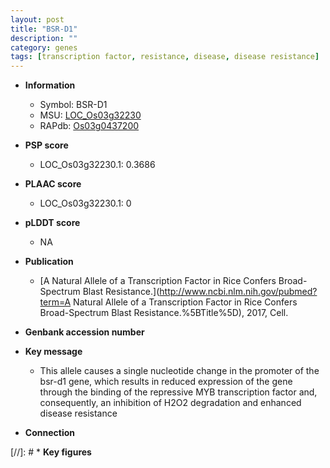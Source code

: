 ```yaml
---
layout: post
title: "BSR-D1"
description: ""
category: genes
tags: [transcription factor, resistance, disease, disease resistance]
---
```


* **Information**  
    + Symbol: BSR-D1  
    + MSU: [LOC_Os03g32230](http://rice.plantbiology.msu.edu/cgi-bin/ORF_infopage.cgi?orf=LOC_Os03g32230)  
    + RAPdb: [Os03g0437200](http://rapdb.dna.affrc.go.jp/viewer/gbrowse_details/irgsp1?name=Os03g0437200)  

* **PSP score**  
    + LOC_Os03g32230.1: 0.3686 

* **PLAAC score**  
    + LOC_Os03g32230.1: 0 

* **pLDDT score**
    + NA


* **Publication**  
    + [A Natural Allele of a Transcription Factor in Rice Confers Broad-Spectrum Blast Resistance.](http://www.ncbi.nlm.nih.gov/pubmed?term=A Natural Allele of a Transcription Factor in Rice Confers Broad-Spectrum Blast Resistance.%5BTitle%5D), 2017, Cell.

* **Genbank accession number**  

* **Key message**  
    + This allele causes a single nucleotide change in the promoter of the bsr-d1 gene, which results in reduced expression of the gene through the binding of the repressive MYB transcription factor and, consequently, an inhibition of H2O2 degradation and enhanced disease resistance

* **Connection**  

[//]: # * **Key figures**  



